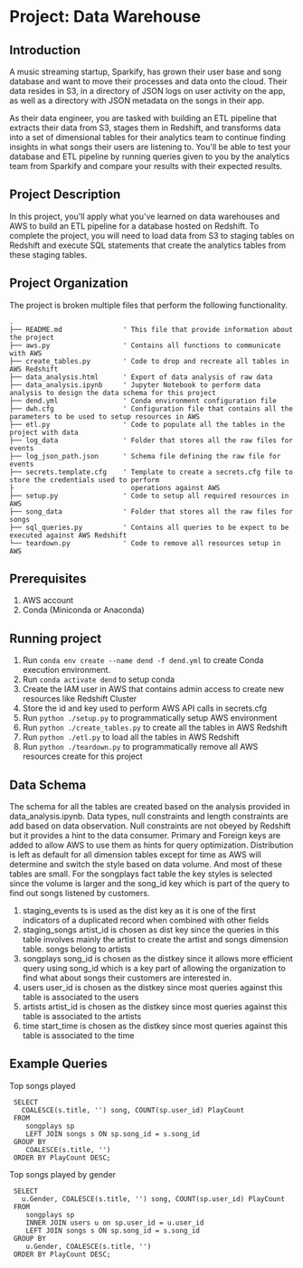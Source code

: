 # Project: Data Warehouse

## Introduction

A music streaming startup, Sparkify, has grown their user base and song database and want to move their processes and data onto the cloud. Their data resides in S3, in a directory of JSON logs on user activity on the app, as well as a directory with JSON metadata on the songs in their app.

As their data engineer, you are tasked with building an ETL pipeline that extracts their data from S3, stages them in Redshift, and transforms data into a set of dimensional tables for their analytics team to continue finding insights in what songs their users are listening to. You'll be able to test your database and ETL pipeline by running queries given to you by the analytics team from Sparkify and compare your results with their expected results.

## Project Description

In this project, you'll apply what you've learned on data warehouses and AWS to build an ETL pipeline for a database hosted on Redshift. To complete the project, you will need to load data from S3 to staging tables on Redshift and execute SQL statements that create the analytics tables from these staging tables.

## Project Organization

The project is broken multiple files that perform the following functionality.

```
.
├── README.md               ' This file that provide information about the project 
├── aws.py                  ' Contains all functions to communicate with AWS
├── create_tables.py        ' Code to drop and recreate all tables in AWS Redshift
├── data_analysis.html      ' Export of data analysis of raw data
├── data_analysis.ipynb     ' Jupyter Notebook to perform data analysis to design the data schema for this project
├── dend.yml                ' Conda environment configuration file
├── dwh.cfg                 ' Configuration file that contains all the parameters to be used to setup resources in AWS
├── etl.py                  ' Code to populate all the tables in the project with data
├── log_data                ' Folder that stores all the raw files for events
├── log_json_path.json      ' Schema file defining the raw file for events
├── secrets.template.cfg    ' Template to create a secrets.cfg file to store the credentials used to perform
├                             operations against AWS
├── setup.py                ' Code to setup all required resources in AWS
├── song_data               ' Folder that stores all the raw files for songs
├── sql_queries.py          ' Contains all queries to be expect to be executed against AWS Redshift
└── teardown.py             ' Code to remove all resources setup in AWS
```

## Prerequisites

1. AWS account
2. Conda (Miniconda or Anaconda)

## Running project

1. Run `conda env create --name dend -f dend.yml` to create Conda execution environment.
2. Run `conda activate dend` to setup conda
2. Create the IAM user in AWS that contains admin access to create new resources like Redshift Cluster
3. Store the id and key used to perform AWS API calls in secrets.cfg
4. Run `python ./setup.py` to programmatically setup AWS environment
5. Run `python ./create_tables.py` to create all the tables in AWS Redshift
6. Run `python ./etl.py` to load all the tables in AWS Redshift
7. Run `python ./teardown.py` to programmatically remove all AWS resources create for this project

## Data Schema

The schema for all the tables are created based on the analysis provided in data_analysis.ipynb.
Data types, null constraints and length constraints are add based on data observation.
Null constraints are not obeyed by Redshift but it provides a hint to the data consumer.
Primary and Foreign keys are added to allow AWS to use them as hints for query optimization.
Distribution is left as default for all dimension tables except for time as AWS will determine and switch the style based on data volume. And most of these tables are small. For the songplays fact table the key styles is selected since the volume is larger and the song_id key which is part of the query to find out songs listened by customers. 

1. staging_events
   ts is used as the dist key as it is one of the first indicators of a duplicated record when combined with other fields
2. staging_songs
   artist_id is chosen as dist key since the queries in this table involves mainly the artist to create the artist and songs dimension table. songs belong to artists
3. songplays
   song_id is chosen as the distkey since it allows more efficient query using song_id which is a key part of allowing the organization to find what about songs their customers are interested in. 
4. users
   user_id is chosen as the distkey since most queries against this table is associated to the users
5. artists
   artist_id is chosen as the distkey since most queries against this table is associated to the artists
6. time
   start_time is chosen as the distkey since most queries against this table is associated to the time

## Example Queries

Top songs played
```
 SELECT 
   COALESCE(s.title, '') song, COUNT(sp.user_id) PlayCount
 FROM 
    songplays sp
    LEFT JOIN songs s ON sp.song_id = s.song_id
 GROUP BY
 	COALESCE(s.title, '')
 ORDER BY PlayCount DESC;
```

Top songs played by gender
```
 SELECT 
   u.Gender, COALESCE(s.title, '') song, COUNT(sp.user_id) PlayCount
 FROM 
    songplays sp
    INNER JOIN users u on sp.user_id = u.user_id
    LEFT JOIN songs s ON sp.song_id = s.song_id
 GROUP BY
 	u.Gender, COALESCE(s.title, '')
 ORDER BY PlayCount DESC;
 ```
